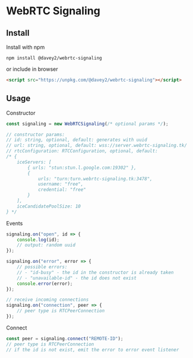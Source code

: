 # WebRTC Signaling

## Install

Install with npm

```shell
npm install @davey2/webrtc-signaling
```

or include in browser

```html
<script src="https://unpkg.com/@davey2/webrtc-signaling"></script>
```

## Usage

Constructor

```typescript
const signaling = new WebRTCSignaling(/* optional params */);

// constructor params:
// id: string, optional, default: generates with uuid
// url: string, optional, default: wss://server.webrtc-signaling.tk/
// rtcConfiguration: RTCConfiguration, optional, default:
/* {
	iceServers: [
		{ urls: "stun:stun.l.google.com:19302" },
		{
			urls: "turn:turn.webrtc-signaling.tk:3478",
			username: "free",
			credential: "free"
		}
	],
	iceCandidatePoolSize: 10
} */
```

Events

```typescript
signaling.on("open", id => {
	console.log(id);
	// output: random uuid
});

signaling.on("error", error => {
	// possible errors:
	// - "id-busy" - the id in the constructor is already taken
	// - "unavailable-id" - the id does not exist
	console.error(error);
});

// receive incoming connections
signaling.on("connection", peer => {
	// peer type is RTCPeerConnection
});
```

Connect

```typescript
const peer = signaling.connect("REMOTE-ID");
// peer type is RTCPeerConnection
// if the id is not exist, emit the error to error event listener
```
